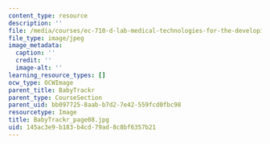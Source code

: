 ```yaml
---
content_type: resource
description: ''
file: /media/courses/ec-710-d-lab-medical-technologies-for-the-developing-world-spring-2010/145ac3e9b183b4cd79ad8c8bf6357b21_BabyTrackr_page08.jpg
file_type: image/jpeg
image_metadata:
  caption: ''
  credit: ''
  image-alt: ''
learning_resource_types: []
ocw_type: OCWImage
parent_title: BabyTrackr
parent_type: CourseSection
parent_uid: bb097725-8aab-b7d2-7e42-559fcd0fbc98
resourcetype: Image
title: BabyTrackr_page08.jpg
uid: 145ac3e9-b183-b4cd-79ad-8c8bf6357b21
---
```

